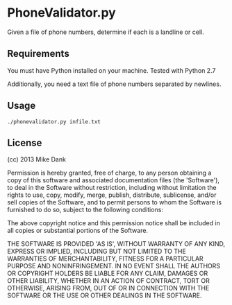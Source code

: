 # PhoneValidator.py

Given a file of phone numbers, determine if each is a landline or cell.

## Requirements

You must have Python installed on your machine.
Tested with Python 2.7

Additionally, you need a text file of phone numbers separated by newlines.

## Usage

	./phonevalidator.py infile.txt

## License

(cc) 2013 Mike Dank

Permission is hereby granted, free of charge, to any person obtaining a copy of this software and associated documentation files (the 'Software'), to deal in the Software without restriction, including without limitation the rights to use, copy, modify, merge, publish, distribute, sublicense, and/or sell copies of the Software, and to permit persons to whom the Software is furnished to do so, subject to the following conditions:

The above copyright notice and this permission notice shall be included in all copies or substantial portions of the Software.

THE SOFTWARE IS PROVIDED 'AS IS', WITHOUT WARRANTY OF ANY KIND, EXPRESS OR IMPLIED, INCLUDING BUT NOT LIMITED TO THE WARRANTIES OF MERCHANTABILITY, FITNESS FOR A PARTICULAR PURPOSE AND NONINFRINGEMENT. IN NO EVENT SHALL THE AUTHORS OR COPYRIGHT HOLDERS BE LIABLE FOR ANY CLAIM, DAMAGES OR OTHER LIABILITY, WHETHER IN AN ACTION OF CONTRACT, TORT OR OTHERWISE, ARISING FROM, OUT OF OR IN CONNECTION WITH THE SOFTWARE OR THE USE OR OTHER DEALINGS IN THE SOFTWARE.